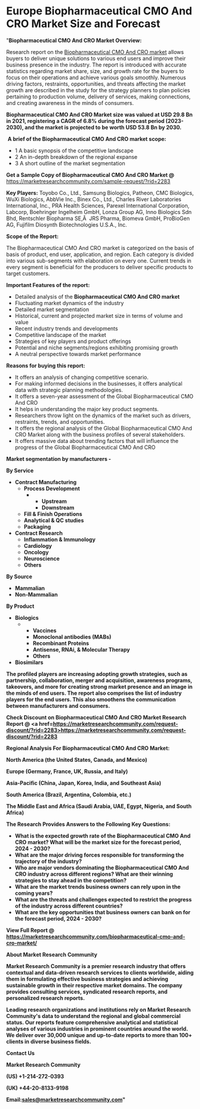 # Europe Biopharmaceutical CMO And CRO Market Size and Forecast
"<strong>Biopharmaceutical CMO And CRO Market Overview:</strong>

Research report on the <a href=https://marketresearchcommunity.com/biopharmaceutical-cmo-and-cro-market/>Biopharmaceutical CMO And CRO market</a> allows buyers to deliver unique solutions to various end users and improve their business presence in the industry. The report is introduced with accurate statistics regarding market share, size, and growth rate for the buyers to focus on their operations and achieve various goals smoothly. Numerous driving factors, restraints, opportunities, and threats affecting the market growth are described in the study for the strategy planners to plan policies pertaining to production volume, delivery of services, making connections, and creating awareness in the minds of consumers.

<strong>Biopharmaceutical CMO And CRO Market size was valued at USD 29.8 Bn in 2021, registering a CAGR of 6.8% during the forecast period (2023-2030), and the market is projected to be worth USD 53.8 Bn by 2030.</strong>

 <Strong>A brief of the Biopharmaceutical CMO And CRO market scope:</Strong>
<ul>
 <li>1  A basic synopsis of the competitive landscape</li>
 <li>2  An in-depth breakdown of the regional expanse</li>
 <li>3  A short outline of the market segmentation</li>
</ul>
<strong>Get a Sample Copy of Biopharmaceutical CMO And CRO Market @ </b></strong><a href=https://marketresearchcommunity.com/sample-request/?rid=2283><u>https://marketresearchcommunity.com/sample-request/?rid=2283</u></a>

<strong>Key Players:</strong> 
Toyobo Co., Ltd., Samsung Biologics, Patheon, CMC Biologics, WuXi Biologics, AbbVie Inc., Binex Co., Ltd., Charles River Laboratories International, Inc., PRA Health Sciences, Parexel International Corporation, Labcorp, Boehringer Ingelheim GmbH, Lonza Group AG, Inno Biologics Sdn Bhd, Rentschler Biopharma SE,Â  JRS Pharma, Biomeva GmbH, ProBioGen AG, Fujifilm Diosynth Biotechnologies U.S.A., Inc.

<strong>Scope of the Report:</strong>

The Biopharmaceutical CMO And CRO market is categorized on the basis of basis of product, end user, application, and region. Each category is divided into various sub-segments with elaboration on every one. Current trends in every segment is beneficial for the producers to deliver specific products to target customers.

<strong><b>Important Features of the report:</b></strong>
<ul>
  <li>Detailed analysis of the <strong><b>Biopharmaceutical CMO And CRO </b></strong><strong><b>market</b></strong></li>
  <li>Fluctuating market dynamics of the industry</li>
  <li>Detailed market segmentation</li>
  <li>Historical, current and projected market size in terms of volume and value</li>
  <li>Recent industry trends and developments</li>
  <li>Competitive landscape of the market</li>
  <li>Strategies of key players and product offerings</li>
  <li>Potential and niche segments/regions exhibiting promising growth</li>
  <li>A neutral perspective towards market performance</li>
</ul>
<strong><b>Reasons for buying this report:</b></strong>
<ul>
  <li>It offers an analysis of changing competitive scenario.</li>
  <li>For making informed decisions in the businesses, it offers analytical data with strategic planning methodologies.</li>
  <li>It offers a seven-year assessment of the Global Biopharmaceutical CMO And CRO</li>
  <li>It helps in understanding the major key product segments.</li>
  <li>Researchers throw light on the dynamics of the market such as drivers, restraints, trends, and opportunities.</li>
  <li>It offers the regional analysis of the Global Biopharmaceutical CMO And CRO Market along with the business profiles of several stakeholders.</li>
  <li>It offers massive data about trending factors that will influence the progress of the Global Biopharmaceutical CMO And CRO</li>
</ul>

<strong>Market segmentation by manufacturers -</strong>


<strong><strong>By Service</strong></h4>
<ul>
 	<li>Contract Manufacturing
<ul>
 	<li>Process Development
<ul>
 	<li style=""list-style-type: none;"">
<ul>
 	<li>Upstream</li>
 	<li>Downstream</li>
</ul>
</li>
</ul>
</li>
 	<li>Fill &amp; Finish Operations</li>
 	<li>Analytical &amp; QC studies</li>
 	<li>Packaging</li>
</ul>
</li>
 	<li>Contract Research
<ul>
 	<li>Inflammation &amp; Immunology</li>
 	<li>Cardiology</li>
 	<li>Oncology</li>
 	<li>Neuroscience</li>
 	<li>Others</li>
</ul>
</li>
</ul>
<strong><strong>By Source</strong></h4>
<ul>
 	<li>Mammalian</li>
 	<li>Non-Mammalian</li>
</ul>
<strong><strong>By Product</strong></h4>
<ul>
 	<li>Biologics
<ul>
 	<li style=""list-style-type: none;"">
<ul>
 	<li>Vaccines</li>
 	<li>Monoclonal antibodies (MABs)</li>
 	<li>Recombinant Proteins</li>
 	<li>Antisense, RNAi, &amp; Molecular Therapy</li>
 	<li>Others</li>
</ul>
</li>
</ul>
</li>
 	<li>Biosimilars</li>
</ul>

The profiled players are increasing adopting growth strategies, such as partnership, collaboration, merger and acquisition, awareness programs, takeovers, and more for creating strong market presence and an image in the minds of end users. The report also comprises the list of industry players for the end users. This also smoothens the communication between manufacturers and consumers.

<strong><b>Check Discount on Biopharmaceutical CMO And CRO Market Research Report @ </b></strong><a href=https://marketresearchcommunity.com/request-discount/?rid=2283><u>https://marketresearchcommunity.com/request-discount/?rid=2283</u></a>

<strong>Regional Analysis For Biopharmaceutical CMO And CRO Market:</strong>

<strong>North America</strong> (the United States, Canada, and Mexico)

<strong>Europe</strong> (Germany, France, UK, Russia, and Italy)

<strong>Asia-Pacific</strong> (China, Japan, Korea, India, and Southeast Asia)

<strong>South America</strong> (Brazil, Argentina, Colombia, etc.)

<strong>The Middle East and Africa</strong> (Saudi Arabia, UAE, Egypt, Nigeria, and South Africa)

<strong>The Research Provides Answers to the Following Key Questions:</strong>
<ul>
 	<li>What is the expected growth rate of the Biopharmaceutical CMO And CRO market? What will be the market size for the forecast period, 2024 - 2030?</li>
 	<li>What are the major driving forces responsible for transforming the trajectory of the industry?</li>
 	<li>Who are major vendors dominating the Biopharmaceutical CMO And CRO industry across different regions? What are their winning strategies to stay ahead in the competition?</li>
 	<li>What are the market trends business owners can rely upon in the coming years?</li>
 	<li>What are the threats and challenges expected to restrict the progress of the industry across different countries?</li>
 	<li>What are the key opportunities that business owners can bank on for the forecast period, 2024 - 2030?</li>
</ul>

<strong>View Full Report @</strong> <a href=https://marketresearchcommunity.com/biopharmaceutical-cmo-and-cro-market/>https://marketresearchcommunity.com/biopharmaceutical-cmo-and-cro-market/</a>

<strong>About Market Research Community</strong>

Market Research Community is a premier research industry that offers contextual and data-driven research services to clients worldwide, aiding them in formulating effective business strategies and achieving sustainable growth in their respective market domains. The company provides consulting services, syndicated research reports, and personalized research reports.

Leading research organizations and institutions rely on Market Research Community's data to understand the regional and global commercial status. Our reports feature comprehensive analytical and statistical analyses of various industries in prominent countries around the world. We deliver over 30,000 unique and up-to-date reports to more than 100+ clients in diverse business fields.

<strong>Contact Us</strong>

<strong>Market Research Community</strong>

(US) +1-214-272-0393

(UK) +44-20-8133-9198

<strong>Email:</strong>sales@marketresearchcommunity.com"
